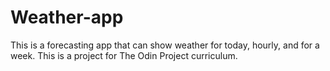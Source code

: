 # Weather-app
This is a forecasting app that can show weather for today, hourly, and for a week. This is a project for The Odin Project curriculum.
